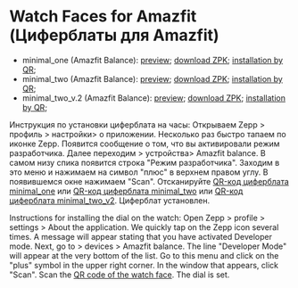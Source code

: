 # Watch Faces for Amazfit (Циферблаты для Amazfit)


- minimal_one (Amazfit Balance):
[preview](https://github.com/krayushkins/krayushkins.github.io/blob/main/Preview/Preview.gif); [download ZPK](https://github.com/krayushkins/krayushkins.github.io/blob/main/minimal_one.zpk); [installation by QR](https://github.com/krayushkins/krayushkins.github.io/blob/main/QR/QR_Code.png);
- minimal_two (Amazfit Balance):
[preview](https://github.com/krayushkins/krayushkins.github.io/blob/main/Preview/Preview_1.gif); [download ZPK](https://github.com/krayushkins/krayushkins.github.io/blob/main/minimal_two.zpk); [installation by QR](https://github.com/krayushkins/krayushkins.github.io/blob/main/QR/QR_code_1.png);
- minimal_two_v.2 (Amazfit Balance):
[preview](https://github.com/krayushkins/krayushkins.github.io/blob/main/Preview/Preview_v2.gif); [download ZPK](https://github.com/krayushkins/krayushkins.github.io/blob/main/minimal_two_v2.zpk); [installation by QR](https://github.com/krayushkins/krayushkins.github.io/blob/main/QR/QR-Code_v2.png);


Инструкция по установки циферблата на часы:
Открываем Zepp > профиль > настройки> о приложении. Несколько раз быстро тапаем по иконке Zepp. Появится сообщение о том, что вы активировали режим разработчика. Далее переходим > устройства> Amazfit balance. В самом низу спика появится строка "Режим разработчика". Заходим в это меню и нажимаем на символ "плюс" в верхнем правом углу. В появившемся окне нажимаем "Scan". Отсканируйте [QR-код циферблата minimal_one](https://github.com/krayushkins/krayushkins.github.io/blob/main/QR/QR_Code.png) или [QR-код циферблата minimal_two](https://github.com/krayushkins/krayushkins.github.io/blob/main/QR/QR_code_1.png) или [QR-код циферблата minimal_two_v2](https://github.com/krayushkins/krayushkins.github.io/blob/main/QR/QR-Code_v2.png). Циферблат установлен.

Instructions for installing the dial on the watch:
Open Zepp > profile > settings > About the application. We quickly tap on the Zepp icon several times. A message will appear stating that you have activated Developer mode. Next, go to > devices > Amazfit balance. The line "Developer Mode" will appear at the very bottom of the list. Go to this menu and click on the "plus" symbol in the upper right corner. In the window that appears, click "Scan". Scan the [QR code of the watch face](https://github.com/krayushkins/krayushkins.github.io/blob/main/QR/QR_Code.png). The dial is set.
